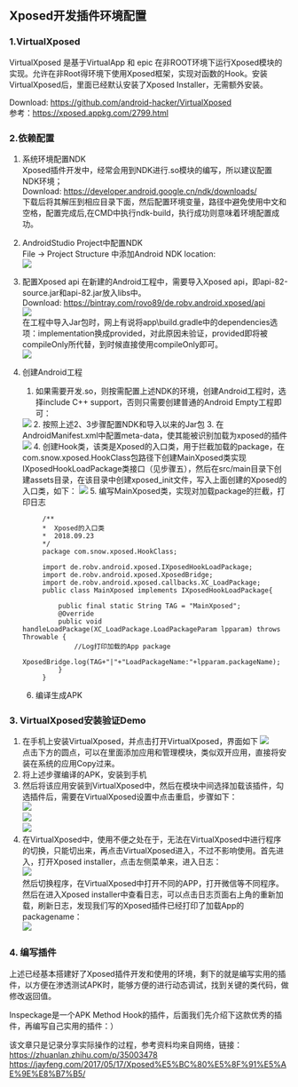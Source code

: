 ## Xposed开发插件环境配置

### 1.VirtualXposed

VirtualXposed 是基于VirtualApp 和 epic 在非ROOT环境下运行Xposed模块的实现。允许在非Root得环境下使用Xposed框架，实现对函数的Hook。安装VirtualXposed后，里面已经默认安装了Xposed Installer，无需额外安装。  

Download: https://github.com/android-hacker/VirtualXposed   
参考：https://xposed.appkg.com/2799.html   


### 2.依赖配置

1. 系统环境配置NDK  
	Xposed插件开发中，经常会用到NDK进行.so模块的编写，所以建议配置NDK环境；  
	Download: https://developer.android.google.cn/ndk/downloads/  
	下载后将其解压到相应目录下面，然后配置环境变量，路径中避免使用中文和空格，配置完成后,在CMD中执行ndk-build，执行成功则意味着环境配置成功。
2. AndroidStudio Project中配置NDK	  
	File -> Project Structure 中添加Android NDK location:  
	 <img src="https://github.com/shadow-horse/Learning-resource/blob/master/practice/media/ndk_201809201209.png" />  
	
3. 配置Xposed api
   在新建的Android工程中，需要导入Xposed api，即api-82-source.jar和api-82.jar放入libs中。  
   Download: https://bintray.com/rovo89/de.robv.android.xposed/api  
    <img src="https://github.com/shadow-horse/Learning-resource/blob/master/practice/media/xposed_api_import_201809201223.jpg" />  
   在工程中导入Jar包时，网上有说将app\build.gradle中的dependencies选项：implementation换成provided，对此原因未验证，provided即将被compileOnly所代替，到时候直接使用compileOnly即可。  
   <img src="https://github.com/shadow-horse/Learning-resource/blob/master/practice/media/xposed_api_impored_201009201229.png" />  
   
4. 创建Android工程  
	1. 如果需要开发.so，则按需配置上述NDK的环境，创建Android工程时，选择include C++ support，否则只需要创建普通的Android Empty工程即可：  
	<img src="https://github.com/shadow-horse/Learning-resource/blob/master/practice/media/xposed_android_project_20180923936.png" />
	2. 按照上述2、3步骤配置NDK和导入以来的Jar包
	3. 在AndroidManifest.xml中配置meta-data，使其能被识别加载为xposed的插件  
	<img src="https://github.com/shadow-horse/Learning-resource/blob/master/practice/media/xposed_android_project_201809231125.png" />  
	4. 创建Hook类，该类是Xposed的入口类，用于拦截加载的package，在com.snow.xposed.HookClass包路径下创建MainXposed类实现IXposedHookLoadPackage类接口（见步骤五），然后在src/main目录下创建assets目录，在该目录中创建xposed_init文件，写入上面创建的Xposed的入口类，如下：  
	<img src="https://github.com/shadow-horse/Learning-resource/blob/master/practice/media/xposed_android_project_201809231144.png" />
	5. 编写MainXposed类，实现对加载package的拦截，打印日志 
	
			/**
		 	*  Xposed的入口类
 			*  2018.09.23
 			*/
			package com.snow.xposed.HookClass;
			
			import de.robv.android.xposed.IXposedHookLoadPackage;
			import de.robv.android.xposed.XposedBridge;
			import de.robv.android.xposed.callbacks.XC_LoadPackage;
			public class MainXposed implements IXposedHookLoadPackage{
			
			    public final static String TAG = "MainXposed";
			    @Override
			    public void handleLoadPackage(XC_LoadPackage.LoadPackageParam lpparam) throws Throwable {
			        //Log打印加载的App package
			        XposedBridge.log(TAG+"|"+"LoadPackageName:"+lpparam.packageName);
			    }
			}
	
	6. 编译生成APK

### 3. VirtualXposed安装验证Demo

1. 在手机上安装VirtualXposed，并点击打开VirtualXposed，界面如下
	<img src="https://github.com/shadow-horse/Learning-resource/blob/master/practice/media/xposed_virtualxposed_201809241207.jpeg" />   
	点击下方的圆点，可以在里面添加应用和管理模块，类似双开应用，直接将安装在系统的应用Copy过来。  
2. 将上述步骤编译的APK，安装到手机	
3. 然后将该应用安装到VirtualXposed中，然后在模块中间选择加载该插件，勾选插件后，需要在VirtualXposed设置中点击重启，步骤如下：  
	<img src="https://github.com/shadow-horse/Learning-resource/blob/master/practice/media/xposed_virtualxposed_201809241220.png" />  
	<img src="https://github.com/shadow-horse/Learning-resource/blob/master/practice/media/xposed_virtualxposed_201809241221.png" />  
	<img src="https://github.com/shadow-horse/Learning-resource/blob/master/practice/media/xposed_virtualxposed_20180924122.png" />
4. 在VirtualXposed中，使用不便之处在于，无法在VirtualXposed中进行程序的切换，只能切出来，再点击VirtualXposed进入，不过不影响使用。首先进入，打开Xposed installer，点击左侧菜单来，进入日志：   
	<img src="https://github.com/shadow-horse/Learning-resource/blob/master/practice/media/xposed_virtualxposed_201809241233.png" />  
   然后切换程序，在VirtualXposed中打开不同的APP，打开微信等不同程序。  
   然后在进入Xposed installer中查看日志，可以点击日志页面右上角的重新加载，刷新日志，发现我们写的Xposed插件已经打印了加载App的packagename：  
   <img src="https://github.com/shadow-horse/Learning-resource/blob/master/practice/media/xposed_virtualxposed_201809241234.jpeg" />  
   	     
### 4. 编写插件

上述已经基本搭建好了Xposed插件开发和使用的环境，剩下的就是编写实用的插件，以方便在渗透测试APK时，能够方便的进行动态调试，找到关键的类代码，做修改返回值。  

Inspeckage是一个APK Method Hook的插件，后面我们先介绍下这款优秀的插件，再编写自己实用的插件：）  
   


该文章只是记录分享实际操作的过程，参考资料均来自网络，链接：   
	https://zhuanlan.zhihu.com/p/35003478  
	https://jayfeng.com/2017/05/17/Xposed%E5%BC%80%E5%8F%91%E5%AE%9E%E8%B7%B5/  


